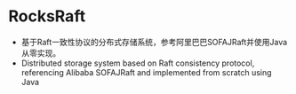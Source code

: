# RocksRaft
- 基于Raft一致性协议的分布式存储系统，参考阿里巴巴SOFAJRaft并使用Java从零实现。
- Distributed storage system based on Raft consistency protocol, referencing Alibaba SOFAJRaft and implemented from scratch using Java
